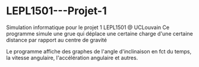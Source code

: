 # LEPL1501---Projet-1
Simulation informatique pour le projet 1 LEPL1501 @ UCLouvain
Ce programme simule une grue qui déplace une certaine charge d'une certaine distance par rapport au centre de gravité

Le programme affiche des graphes de l'angle d'inclinaison en fct du temps, la vitesse angulaire, l'accélération angulaire et autres.
